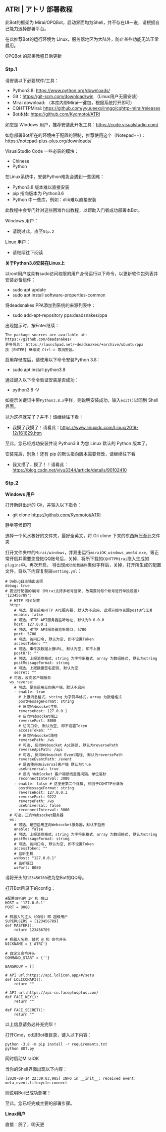 ## ATRI | アトリ 部署教程
此Bot的框架为 Mirai/OPQBot，启动界面均为Shell，并不存在UI一说，请根据自己能力选择部署平台。

在此推荐Bot的运行环境为 Linux，服务器地区为大陆外，防止某些功能无法正常启用。

OPQBot 的部署教程日后更新

### Stp.1 
 请安装以下必要软件/工具：
  - Python3.8: <https://www.python.org/downloads/>
  - Git：<https://git-scm.com/download/win> （Linux用户无需安装）
  - Mirai download: （本库内带Mirai一键包，根据系统打开即可）
  - CQHTTPMirai: <https://github.com/yyuueexxiinngg/cqhttp-mirai/releases>
  - Bot本体: <https://github.com/Kyomotoi/ATRI>

 如您是 Windows 用户，推荐安装此开发工具：<https://code.visualstudio.com/>
  
 如您部署Bot所在的环境由于配置的限制，推荐使用这个（Notepad++）：<https://notepad-plus-plus.org/downloads/>

  VisualStudio Code 一些必装的模块：
  - Chinese
  - Python

 在Linux系统中，安装Python难免会遇到一些困难：
  - Python3.8 版本难以直接安装
  - pip 指向版本为 Python3.6
  - Python 中一些库，例如：dlib难以直接安装
  
 此教程中会专门针对这些困难作出教程，以帮助入门者成功部署本Bot。
  
 Windows 用户：
  - 请跳过此，直至`Stp.2`
  
 Linux 用户：
  - 请继续往下阅读
  
 **关于Python3.8安装在Linux上**
  
 以root用户或具有sudo访问权限的用户身份运行以下命令，以更新软件包列表并安装必备组件：
  - sudo apt update
  - sudo apt install software-properties-common
  
 将deadsnakes PPA添加到系统的来源列表中：
  - sudo add-apt-repository ppa:deadsnakes/ppa
  
 出现提示时，按Enter继续：
  ```
  The package sources are available at:
  https://github.com/deadsnakes/
  更多信息： https://launchpad.net/~deadsnakes/+archive/ubuntu/ppa
  按 [ENTER] 继续或 Ctrl-c 取消安装。
  ```
  
 启用存储库后，请使用以下命令安装Python 3.8：
  - sudo apt install python3.8
  
 通过键入以下命令验证安装是否成功：
  - python3.8 -V
  
 如提示关键词中带`Python3.8.x`字样，则说明安装成功，输入`exit()`以回到 Shell 界面。
  
 以为这样就完了？并不！请继续往下看！
  
  - 我摸了我摸了！请看此：<https://www.linuxidc.com/Linux/2019-12/161629.htm>
  
 至此，您已经成功安装并设 Python3.8 为您 Linux 默认的 Python 版本了。
  
 安装完后，别急！还有 pip 的默认指向版本需要修改，请继续往下看
  
  - 我又摸了...摸了！！请看此：<https://blog.csdn.net/yiyu3344/article/details/90102410>
  
### Stp.2
  **Windows 用户**
  
  打开新鲜出炉的 Git，并输入以下指令：
  - git clone https://github.com/Kyomotoi/ATRI
  
  静坐等候即可
  
  选择一个风水极好的文件夹，最好全英文，将 Git clone 下来的东西解压至此文件夹
  
  打开文件夹中的`Mirai/windows`，并双击运行`miraiOK_windows_amd64.exe`，等正常开启并需要您登陆QQ账号后，关掉，将所下载的`CQHTTPMirai`拖入生成的`plugins`中。再次开启，   待出现`成功加载插件`类似字样后，关掉，打开所生成的配置文件，将以下内容复制进`setting.yml`：
  ```
  # Debug日志输出选项
  debug: true
  # 要进行配置的QQ号 (Mirai支持多帐号登录, 故需要对每个帐号进行单独设置)
  '123456789':
    # HTTP 相关配置
    http:
      # 可选，是否启用HTTP API服务器, 默认为不启用, 此项开始与否跟postUrl无关
      enable: false
      # 可选，HTTP API服务器监听地址, 默认为0.0.0.0
      host: 127.0.0.1
      # 可选，HTTP API服务器监听端口, 5700
      port: 5700
      # 可选，访问口令, 默认为空, 即不设置Token
      accessToken: ""
      # 可选，事件及数据上报URL, 默认为空, 即不上报
      postUrl: ""
      # 可选，上报消息格式，string 为字符串格式，array 为数组格式, 默认为string
      postMessageFormat: string
      # 可选，上报数据签名密钥, 默认为空
      secret: ""
    # 可选，反向客户端服务
    ws_reverse:
      # 可选，是否启用反向客户端，默认不启用
      - enable: true
        # 上报消息格式，string 为字符串格式，array 为数组格式
        postMessageFormat: string
        # 反向Websocket主机
        reverseHost: 127.0.0.1
        # 反向Websocket端口
        reversePort: 8080
        # 访问口令, 默认为空, 即不设置Token
        accessToken: ""
        # 反向Websocket路径
        reversePath: /ws
        # 可选, 反向Websocket Api路径, 默认为reversePath
        reverseApiPath: /api
        # 可选, 反向Websocket Event路径, 默认为reversePath
        reverseEventPath: /event
        # 是否使用Universal客户端 默认为true
        useUniversal: true
        # 反向 WebSocket 客户端断线重连间隔，单位毫秒
        reconnectInterval: 3000
      - enable: false # 这里是第二个连接, 相当于CQHTTP分身版
        postMessageFormat: string
        reverseHost: 127.0.0.1
        reversePort: 9222
        reversePath: /ws
        useUniversal: false
        reconnectInterval: 3000
    # 可选，正向Websocket服务器
    ws:
      # 可选，是否启用正向Websocket服务器，默认不启用
      enable: false
      # 可选，上报消息格式，string 为字符串格式，array 为数组格式, 默认为string
      postMessageFormat: string
      # 可选，访问口令, 默认为空, 即不设置Token
      accessToken: ""
      # 监听主机
      wsHost: "127.0.0.1"
      # 监听端口
      wsPort: 8080
  ```
  请将开头的`123456789`改为您Bot的QQ号。
  
  打开Bot目录下的config：
  ```
  #配置监听的 IP 和 端口
  HOST = '127.0.0.1'
  PORT = 8080

  # 机器人的主人（QQ号）即 超级用户
  SUPERUSERS = [123456789]
  def MASTER():
      return 123456789

  # 机器人名称，替代 @ 和 命令开头
  NICKNAME = {'ATRI'}

  # 自定义命令开头
  COMMAND_START = {''}

  BANGROUP = []

  # API url:https://api.lolicon.app/#/setu
  def LOLICONAPI():
      return ""

  # API url:https://api-cn.faceplusplus.com/
  def FACE_KEY():
      return ""

  def FACE_SECRET():
      return ""
  ```
  以上信息请务必补充完毕！
  
  打开Cmd，cd进Bot根目录，键入以下内容：
  ```
  python -3.8 -m pip install -r requirements.txt
  python BOT.py
  ```
  同时启动MiraiOK
  
  当你的Shell界面出现以下内容：
  ```
  [2020-08-14 22:39:03,985] INFO in __init__: received event: meta_event.lifecycle.connect
  ```
  则说明Bot已成功部署！
  
  至此，您已经完成主要的部署步骤。
  
  **Linux用户**
  
  直接：鸽了，明天更
  
  
  





  
